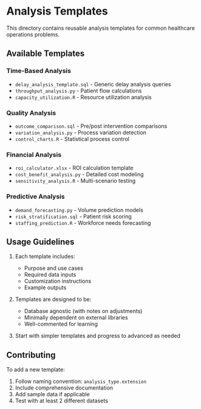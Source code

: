 # Analysis Templates

This directory contains reusable analysis templates for common healthcare operations problems.

## Available Templates

### Time-Based Analysis
- `delay_analysis_template.sql` - Generic delay analysis queries
- `throughput_analysis.py` - Patient flow calculations
- `capacity_utilization.R` - Resource utilization analysis

### Quality Analysis  
- `outcome_comparison.sql` - Pre/post intervention comparisons
- `variation_analysis.py` - Process variation detection
- `control_charts.R` - Statistical process control

### Financial Analysis
- `roi_calculator.xlsx` - ROI calculation template
- `cost_benefit_analysis.py` - Detailed cost modeling
- `sensitivity_analysis.R` - Multi-scenario testing

### Predictive Analysis
- `demand_forecasting.py` - Volume prediction models
- `risk_stratification.sql` - Patient risk scoring
- `staffing_prediction.R` - Workforce needs forecasting

## Usage Guidelines

1. Each template includes:
   - Purpose and use cases
   - Required data inputs
   - Customization instructions
   - Example outputs

2. Templates are designed to be:
   - Database agnostic (with notes on adjustments)
   - Minimally dependent on external libraries
   - Well-commented for learning

3. Start with simpler templates and progress to advanced as needed

## Contributing

To add a new template:
1. Follow naming convention: `analysis_type.extension`
2. Include comprehensive documentation
3. Add sample data if applicable
4. Test with at least 2 different datasets